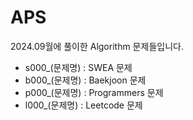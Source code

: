 # APS

2024.09월에 풀이한 Algorithm 문제들입니다. 
* s000_(문제명) : SWEA 문제
* b000_(문제명) : Baekjoon 문제
* p000_(문제명) : Programmers 문제
* l000_(문제명) : Leetcode 문제 

